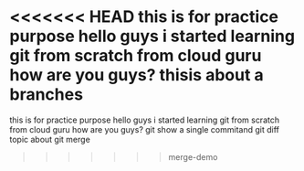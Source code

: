 <<<<<<< HEAD
 this is for practice purpose
hello guys i started learning git from scratch from cloud guru
how are you guys?
thisis about a branches
=======
this is for practice purpose
hello guys i started learning git from scratch from cloud guru
how are you guys?
git show a single commitand git diff
topic about git merge
>>>>>>> merge-demo
